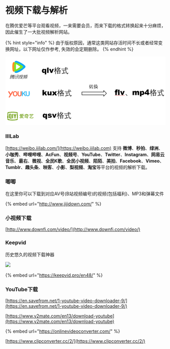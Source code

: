 # 视频下载与解析

在腾优爱芒等平台观看视频，一来需要会员，而来下载的格式转换起来十分麻烦，因此催生了一大批视频解析网站。

{% hint style="info" %}
由于版权原因，通常这类网站存活时间不长或者经常变换网址，以下网址仅作参考, 失效的会定期删除。
{% endhint %}

![](<../../.gitbook/assets/爱奇艺 腾讯视频 优酷格式.png>)

### IIILab

[https://weibo.iiilab.com/](https://weibo.iiilab.com) 支持 **微博**、**秒拍**、**绿洲**、**小咖秀**、**哔哩哔哩**、**AcFun**、**视频号**、**YouTube**、**Twitter**、**Instagram**、**网易云音乐**、**最右**、**微视**、**全民K歌**、**全民小视频**、**陌陌**、**美拍**、**Facebook**、**Vimeo**、**Tumblr**、**趣头条**、**映客**、**小影**、**梨视频**、**淘宝**等平台的视频的解析下载。

### 唧唧

在这里你可以下载到对应AV号(B站视频编号)的视频(包括福利)、MP3和弹幕文件

{% embed url="http://www.jijidown.com/" %}

### 小视频下载

[http://www.downfi.com/video/](http://www.downfi.com/video/)

### Keepvid

历史悠久的视频下载神器

![](https://i.loli.net/2021/08/10/K3VxD7zjBUsMqcN.png)

{% embed url="https://keepvid.pro/en48/" %}

### YouTube下载

[https://en.savefrom.net/1-youtube-video-downloader-9/](https://en.savefrom.net/1-youtube-video-downloader-9/)

[https://www.y2mate.com/en13/download-youtube](https://www.y2mate.com/en13/download-youtube)

{% embed url="https://onlinevideoconverter.com/" %}

[https://www.clipconverter.cc/2/](https://www.clipconverter.cc/2/)
